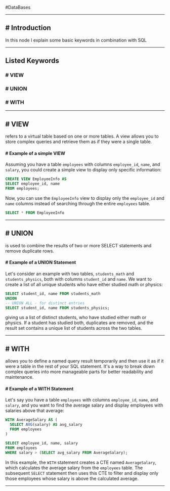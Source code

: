 #DataBases 

---
## # Introduction

In this node I explain some basic keywords in combination with SQL

---
## Listed Keywords
### # VIEW
### # UNION
### # WITH
---
## # VIEW

refers to a virtual table based on one or more tables. 
A view allows you to store complex queries and retrieve them as if they were a single table.

#### # Example of a simple VIEW

Assuming you have a table `employees` with columns `employee_id`, `name`, and `salary`, you could create a simple view to display only specific information:

```sql
CREATE VIEW EmployeeInfo AS
SELECT employee_id, name
FROM employees;
```

Now, you can use the `EmployeeInfo` view to display only the `employee_id` and `name` columns instead of searching through the entire `employees` table.

```sql
SELECT * FROM EmployeeInfo
```

---
## # UNION

is used to combine the results of two or more SELECT statements and remove duplicate rows.

#### # Example of a UNION Statement

Let's consider an example with two tables, `students_math` and `students_physics`, both with columns `student_id` and `name`. We want to create a list of all unique students who have either studied math or physics:

```sql
SELECT student_id, name FROM students_math
UNION
-- UNION ALL - for distinct entries 
SELECT student_id, name FROM students_physics;
```

giving us a list of distinct students,
who have studied either math or physics. If a student has studied both, duplicates are removed, and the result set contains a unique list of students across the two tables.

---
## # WITH

allows you to define a named query result temporarily and then use it as if it were a table in the rest of your SQL statement. It's a way to break down complex queries into more manageable parts for better readability and maintenance.

#### # Example of a WITH Statement

Let's say you have a table `employees` with columns `employee_id`, `name`, and `salary`, and you want to find the average salary and display employees with salaries above that average:

```sql
WITH AverageSalary AS (
  SELECT AVG(salary) AS avg_salary
  FROM employees
)

SELECT employee_id, name, salary
FROM employees
WHERE salary > (SELECT avg_salary FROM AverageSalary);
```

In this example, the `WITH` statement creates a CTE named `AverageSalary`, which calculates the average salary from the `employees` table. The subsequent `SELECT` statement then uses this CTE to filter and display only those employees whose salary is above the calculated average.

---